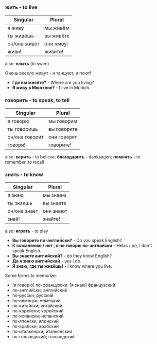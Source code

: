 ### **жить** - to live

| Singular | Plural |
| ------------- | ------------- |
| я живу | мы живём |
| ты живёшь | вы живёте |
| он/она живёт | они живут |
| живи! | живите! |

also: **плыть** (to swim)

Очень весело живут - и танцуют, и поют!

- **Где вы живёте?** -  Where are you living?
- **Я живу в Мюнхене?** - I live in Munich.

### **говорить** - to speak, to tell

| Singular | Plural |
| ------------- | ------------- |
| я говорю | мы говорим |
| ты говоришь | вы говорите |
| он/она говорит | они говорят |
| говори! | говорите! |

also: **верить** - to believe; **благодарить** - danksagen; **помнить** - to remember, to recall

### **знать** - to know

| Singular | Plural |
| ------------- | ------------- |
| я знаю | мы знаем |
| ты знаешь | вы знаете |
| он/она знает | они знают |
| знай! | знайте! |

also: **играть** - to play

- **Вы говорите по-английски?** - Do you speak English?
- **К сожалению / нет , я не говорю по-английски** - Helas / no, I don't speak English.
- **Вы знаете английский?** - do they know English?
- **Да я знаю английский** - yes I do.
- **Я знаю, где ты живёшь!** - I know where you live.


Some forms to memorize:

* [я говорю] по-французски; [я знаю] французский
* по-английски; английский
* по-русски; русский
* по-немецки; немецкий
* по-китайски; китайский
* по-корейски; корейский
* по-испански; испанский
* по-японски; японский
* по-арабски; арабский
* по-итальянски; итальянский
* по-голландский; голландский


